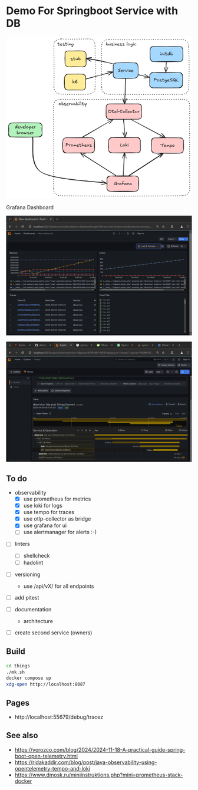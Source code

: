 # Demo For Springboot Service with DB

![](diagram.png)

Grafana Dashboard

![](screenshot.png)

![](traces.png)

## To do

- observability
  - [x] use prometheus for metrics
  - [x] use loki for logs
  - [x] use tempo for traces
  - [x] use otlp-collector as bridge
  - [x] use grafana for ui
  - [ ] use alertmanager for alerts :-)

- [ ] linters
    - [ ] shellcheck
    - [ ] hadolint
 
- [ ] versioning
  - use /api/vX/ for all endpoints

- [ ] add pitest

- [ ] documentation
  - architecture

- [ ] create second service (owners)   

## Build

```sh
cd things
./mk.sh
docker compose up
xdg-open http://localhost:8087
```

## Pages

 - http://localhost:55679/debug/tracez


## See also

- https://vorozco.com/blog/2024/2024-11-18-A-practical-guide-spring-boot-open-telemetry.html
- https://ridakaddir.com/blog/post/java-observability-using-opentelemetry-tempo-and-loki
- https://www.dmosk.ru/miniinstruktions.php?mini=prometheus-stack-docker
